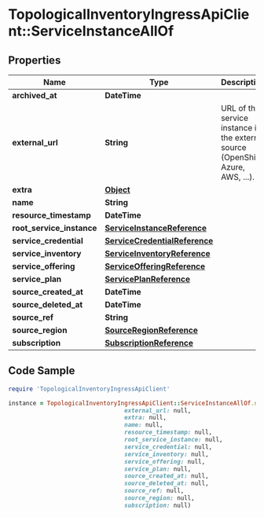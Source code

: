 # TopologicalInventoryIngressApiClient::ServiceInstanceAllOf

## Properties

Name | Type | Description | Notes
------------ | ------------- | ------------- | -------------
**archived_at** | **DateTime** |  | [optional] 
**external_url** | **String** | URL of the service instance in the external source (OpenShift, Azure, AWS, ...). | [optional] 
**extra** | [**Object**](.md) |  | [optional] 
**name** | **String** |  | [optional] 
**resource_timestamp** | **DateTime** |  | [optional] 
**root_service_instance** | [**ServiceInstanceReference**](ServiceInstanceReference.md) |  | [optional] 
**service_credential** | [**ServiceCredentialReference**](ServiceCredentialReference.md) |  | [optional] 
**service_inventory** | [**ServiceInventoryReference**](ServiceInventoryReference.md) |  | [optional] 
**service_offering** | [**ServiceOfferingReference**](ServiceOfferingReference.md) |  | [optional] 
**service_plan** | [**ServicePlanReference**](ServicePlanReference.md) |  | [optional] 
**source_created_at** | **DateTime** |  | [optional] 
**source_deleted_at** | **DateTime** |  | [optional] 
**source_ref** | **String** |  | 
**source_region** | [**SourceRegionReference**](SourceRegionReference.md) |  | [optional] 
**subscription** | [**SubscriptionReference**](SubscriptionReference.md) |  | [optional] 

## Code Sample

```ruby
require 'TopologicalInventoryIngressApiClient'

instance = TopologicalInventoryIngressApiClient::ServiceInstanceAllOf.new(archived_at: null,
                                 external_url: null,
                                 extra: null,
                                 name: null,
                                 resource_timestamp: null,
                                 root_service_instance: null,
                                 service_credential: null,
                                 service_inventory: null,
                                 service_offering: null,
                                 service_plan: null,
                                 source_created_at: null,
                                 source_deleted_at: null,
                                 source_ref: null,
                                 source_region: null,
                                 subscription: null)
```


